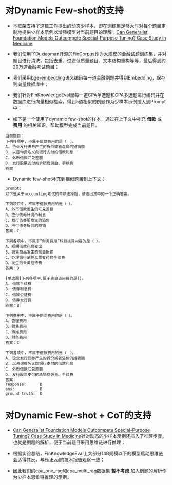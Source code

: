 # 对Dynamic Few-shot的支持

- 本框架支持了这篇工作提出的动态少样本，即在训练集足够大时对每个题目定制地提供少样本示例以增强模型对当前题目的理解；[Can Generalist Foundation Models Outcompete Special-Purpose Tuning? Case Study in Medicine](https://arxiv.org/abs/2311.16452)

- 我们使用了Duxiaoman开源的[FinCorpus](https://huggingface.co/datasets/Duxiaoman-DI/FinCorpus/tree/main/data)作为大规模的金融试题训练集，并对题目进行清洗，包括去重、过滤低质量题目、文本结构重构等等，最后得到约20万道金融考试题目；

- 我们采用[bge-embedding](https://huggingface.co/BAAI/bge-large-zh-v1.5)语义编码每一道金融例题并得到Embedding，保存到向量数据库中；

- 我们针对FinKnowledgeEval里每一道CPA单选题和CPA多选题进行编码并在数据库进行向量相似检索，得到5道相似的例题作为少样本示例插入到Prompt中；

- 如下是一个使用了dynamic few-shot的样本，通过在上下文中补充 **借款** 或 **费用** 的相关知识，帮助模型完成当前题目。

```
当前题目：
下列各项中，不属于借款费用的是（　）。
A. 企业发行债券产生的折价或者溢价的摊销额
B. 以咨询费名义向银行支付的借款利息
C. 外币借款汇兑差额
D. 发行股票支付的承销商佣金、手续费
答案
```

- Dynamic few-shot补充到相似题目到上下文：

```
prompt:
以下是关于accounting考试的单项选择题，请选出其中的一个正确答案。

下列项目中，不属于借款费用的是（ ）。
A、外币借款发生的汇兑差额
B、应付债券计提的利息
C、发行债券所发生的溢价
D、应付债券折价的摊销
答案：C

下列各项中，不属于“财务费用”科目核算内容的是（ ）。
A、短期借款利息支出
B、销售商品发生的现金折扣
C、办理银行承兑汇票支付的手续费
D、发生的业务招待费
答案：D

[单选题]下列各项中,属于资金占用费的是()。
A. 借款手续费
B. 债券利息费
C. 借款公证费
D. 债券发行费
答案：B

下列费用中，不属于期间费用的是（ ）。
A、管理费用
B、销售费用
C、待摊费用
D、财务费用
答案：C

下列各项中，不属于借款费用的是（　）。
A. 企业发行债券产生的折价或者溢价的摊销额
B. 以咨询费名义向银行支付的借款利息
C. 外币借款汇兑差额
D. 发行股票支付的承销商佣金、手续费
答案：
response:      D
ans:           D
ground truth:  D 
```

# 对Dynamic Few-shot + CoT的支持

- [Can Generalist Foundation Models Outcompete Special-Purpose Tuning? Case Study in Medicine](https://arxiv.org/abs/2311.16452)针对动态的少样本示例还插入了推理步骤，也就是例题的解析，便于当前题目采用思维链进行推理；

- 根据实验总结，FinKnowledgeEval上大部分14B规模以下的模型启动思维链会适得其反，与[FinEval](https://arxiv.org/abs/2308.09975)的技术报告观察一致；

- 因此我们的cpa_one_rag和cpa_multi_rag数据集 **暂不考虑** 加入例题的解析作为少样本思维链推理的示例。

